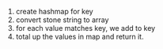 1. create hashmap for key
2. convert stone string to array
2. for each value matches key, we add to key
3. total up the values in map and return it.